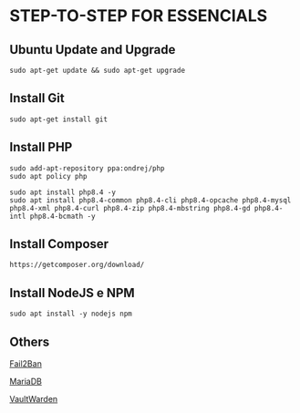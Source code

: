# STEP-TO-STEP FOR ESSENCIALS

## Ubuntu Update and Upgrade
```
sudo apt-get update && sudo apt-get upgrade
```

## Install Git
```
sudo apt-get install git
```

## Install PHP
```
sudo add-apt-repository ppa:ondrej/php
sudo apt policy php

sudo apt install php8.4 -y
sudo apt install php8.4-common php8.4-cli php8.4-opcache php8.4-mysql php8.4-xml php8.4-curl php8.4-zip php8.4-mbstring php8.4-gd php8.4-intl php8.4-bcmath -y
```

## Install Composer
```
https://getcomposer.org/download/
```

## Install NodeJS e NPM
```
sudo apt install -y nodejs npm
```

## Others

[Fail2Ban](./assets/mds/fail2ban.md)

[MariaDB](./assets/mds/mariadb.md)

[VaultWarden](./assets/mds/vaultwarden.md)